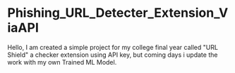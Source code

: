 # Phishing_URL_Detecter_Extension_ViaAPI
Hello, I am created a simple project for my college final year called "URL Shield" a checker extension using API key, but coming days i update the work with my own Trained ML Model.
